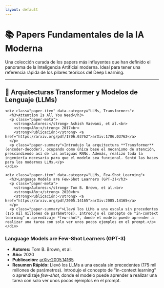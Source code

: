 ```yaml
---
layout: default
---
```

# 📚 Papers Fundamentales de la IA Moderna

Una colección curada de los papers más influyentes que han definido el panorama de la Inteligencia Artificial moderna. Ideal para tener una referencia rápida de los pilares teóricos del Deep Learning.

---

<div class="papers-list">

  <section class="paper-category">
    <h2>🤖 Arquitecturas Transformer y Modelos de Lenguaje (LLMs)</h2>

    <div class="paper-item" data-category="LLMs, Transformers">
      <h3>Attention Is All You Need</h3>
      <p class="paper-meta">
        <strong>Autores:</strong> Ashish Vaswani, et al.<br>
        <strong>Año:</strong> 2017<br>
        <strong>Publicación:</strong> <a href="https://arxiv.org/pdf/1706.03762">arXiv:1706.03762</a>
      </p>
      <p class="paper-summary">Introdujo la arquitectura **Transformer** (encoder-decoder), ocupando como única base el mecanismo de atención, prescindiendo así de las antiguas RNNs. Además, realizó toda la ingeniería necesaria para que el modelo sea funcional. Sentó las bases para los modernos LLMs.</p>
    </div>

    <div class="paper-item" data-category="LLMs, Few-Shot Learning">
      <h3>Language Models are Few-Shot Learners (GPT-3)</h3>
      <p class="paper-meta">
        <strong>Autores:</strong> Tom B. Brown, et al.<br>
        <strong>Año:</strong> 2020<br>
        <strong>Publicación:</strong> <a href="https://arxiv.org/pdf/2005.14165">arXiv:2005.14165</a>
      </p>
      <p class="paper-summary">Llevó los LLMs a una escala sin precedentes (175 mil millones de parámetros). Introdujo el concepto de "in-context learning" o aprendizaje *few-shot*, donde el modelo puede aprender a realizar una tarea con solo ver unos pocos ejemplos en el prompt.</p>
    </div>

  </section>

</div>

### Language Models are Few-Shot Learners (GPT-3)
- **Autores:** Tom B. Brown, et al.
- **Año:** 2020
- **Publicación:** [arXiv:2005.14165](https://arxiv.org/pdf/2005.14165)
- **Resumen Rápido:** Llevó los LLMs a una escala sin precedentes (175 mil millones de parámetros). Introdujo el concepto de "in-context learning" o aprendizaje *few-shot*, donde el modelo puede aprender a realizar una tarea con solo ver unos pocos ejemplos en el prompt.
